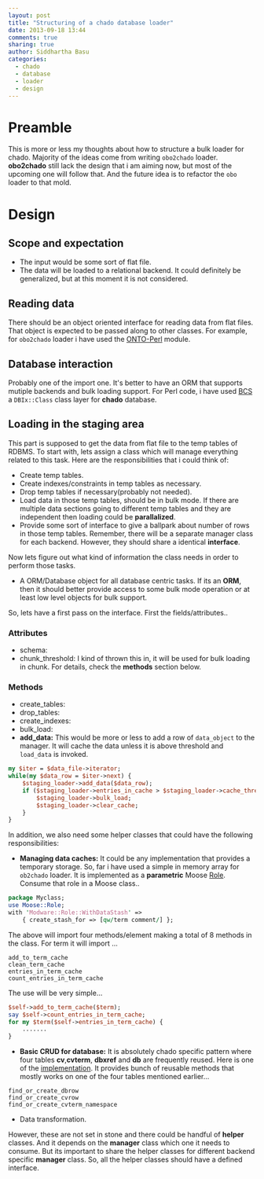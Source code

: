 ```yaml
---
layout: post
title: "Structuring of a chado database loader"
date: 2013-09-18 13:44
comments: true
sharing: true
author: Siddhartha Basu
categories: 
  - chado
  - database
  - loader
  - design
---
```


# Preamble
This is more or less my thoughts about how to structure a bulk loader for chado. 
Majority of the ideas come from writing ```obo2chado``` loader. __obo2chado__ still lack the design that 
i am aiming now, but most of the upcoming one will follow that. And the future idea is to refactor the ```obo``` loader to that mold.

# Design
## Scope and expectation
* The input would be some sort of flat file.
* The data will be loaded to a relational backend. It could definitely be generalized, but at this moment it is not considered.

## Reading data 
There should be an object oriented interface for reading data from flat files. That object is expected to be passed 
along to other classes. For example, for ```obo2chado``` loader i have used the [ONTO-Perl](https://metacpan.org/release/ONTO-PERL) module.

## Database interaction
Probably one of the import one. It's better to have an ORM that supports mutiple backends and bulk loading support. For Perl 
code, i have used [BCS](https://metacpan.org/module/Bio::Chado::Schema) a ```DBIx::Class``` class layer for __chado__ database.

## Loading in the staging area
This part is supposed to get the data from flat file to the temp tables of RDBMS. To start with, lets assign a class which 
will manage everything related to this task. Here are the responsibilities that i could think of:

* Create temp tables.
* Create indexes/constraints in temp tables as necessary.
* Drop temp tables if necessary(probably not needed).
* Load data in those temp tables, should be in bulk mode. If there are multiple data sections going to different 
temp tables and they are independent then loading could be __parallalized__.
* Provide some sort of interface to give a ballpark about number of rows in those temp tables.
Remember, there will be a separate manager class for each backend. However, they should share a identical __interface__.

<!-- more -->


Now lets figure out what kind of information the class needs in order to perform those tasks.

* A ORM/Database object for all database centric tasks. If its an __ORM__, then it should better provide access to 
some bulk mode operation or at least low level objects for bulk support.

So, lets have a first pass on the interface. First the fields/attributes..

### Attributes
* schema: 
* chunk_threshold: I kind of thrown this in, it will be used for bulk loading in chunk. For details, check the __methods__ section below.

### Methods
* create_tables:
* drop_tables:
* create_indexes:
* bulk_load:
* __add_data:__ This would be more or less to add a row of ```data_object``` to the manager. It will cache the data unless 
it is above threshold and ```load_data``` is invoked. 

```perl
my $iter = $data_file->iterator;
while(my $data_row = $iter->next) {
    $staging_loader->add_data($data_row);
    if ($staging_loader->entries_in_cache > $staging_loader->cache_threshold) {
        $staging_loader->bulk_load;
        $staging_loader->clear_cache;
    }
}
```
In addition, we also need some helper classes that could have the following responsibilities:


* __Managing data caches:__ It could be any implementation that provides a temporary storage. So, far i have used a simple in memory array for ```ob2chado``` loader.
It is implemented as a __parametric__ Moose [Role](https://github.com/dictyBase/Modware-Loader/blob/develop/lib/Modware/Role/WithDataStash.pm).
Consume that role in a Moose class..
```perl
package Myclass;
use Moose::Role;
with 'Modware::Role::WithDataStash' =>
    { create_stash_for => [qw/term comment/] };
```
The above will import four methods/element making a total of 8 methods in the class.
For term it will import ...
```
add_to_term_cache
clean_term_cache
entries_in_term_cache
count_entries_in_term_cache
```
The use will be very simple...
```perl
$self->add_to_term_cache($term);
say $self->count_entries_in_term_cache;
for my $term($self->entries_in_term_cache) {
    .......
}
```

* __Basic CRUD for database:__ It is absolutely chado specific pattern where four tables __cv__,__cvterm__, __dbxref__ and __db__
are frequently reused. Here is one of the [implementation](https://github.com/dictyBase/Modware-Loader/blob/develop/lib/Modware/Loader/Role/Ontology/WithHelper.pm).
It provides bunch of reusable methods that  mostly works on one of the four tables
mentioned earlier... 
```
find_or_create_dbrow
find_or_create_cvrow
find_or_create_cvterm_namespace
```


* Data transformation.

However, these are not set in stone and there could be handful of __helper__ classes. And it depends on the __manager__ 
class which one it needs to consume. But its important to share the helper classes for different backend 
specific __manager__ class. So, all the helper classes should have a defined interface.

